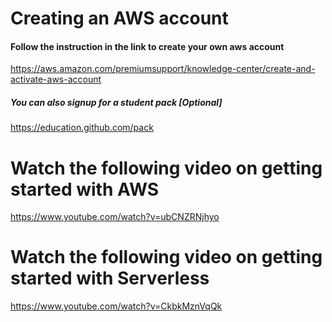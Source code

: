 # Creating an AWS account

#### Follow the instruction in the link to create your own aws account

https://aws.amazon.com/premiumsupport/knowledge-center/create-and-activate-aws-account

##### You can also signup for a student pack [Optional]
https://education.github.com/pack

# Watch the following video on getting started with AWS
https://www.youtube.com/watch?v=ubCNZRNjhyo

# Watch the following video on getting started with Serverless
https://www.youtube.com/watch?v=CkbkMznVqQk
